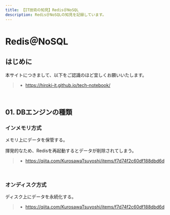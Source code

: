 ```yaml
---
title: 【IT技術の知見】Redis＠NoSQL
description: Redis＠NoSQLの知見を記録しています。
---
```


# Redis＠NoSQL

## はじめに

本サイトにつきまして、以下をご認識のほど宜しくお願いいたします。

> - https://hiroki-it.github.io/tech-notebook/

<br>

## 01. DBエンジンの種類

### インメモリ方式

メモリ上にデータを保管する。

揮発的なため、Redisを再起動するとデータが削除されてしまう。

> - https://qiita.com/KurosawaTsuyoshi/items/f7d74f2c60df188dbd6d

<br>

### オンディスク方式

ディスク上にデータを永続化する。

> - https://qiita.com/KurosawaTsuyoshi/items/f7d74f2c60df188dbd6d

<br>
